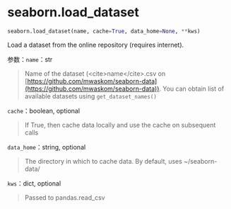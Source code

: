 # seaborn.load_dataset

```py
seaborn.load_dataset(name, cache=True, data_home=None, **kws)
```

Load a dataset from the online repository (requires internet).

参数：`name`：str

> Name of the dataset (&lt;cite&gt;name&lt;/cite&gt;.csv on [https://github.com/mwaskom/seaborn-data](https://github.com/mwaskom/seaborn-data)). You can obtain list of available datasets using `get_dataset_names()`

`cache`：boolean, optional

> If True, then cache data locally and use the cache on subsequent calls

`data_home`：string, optional

> The directory in which to cache data. By default, uses ~/seaborn-data/

`kws`：dict, optional

> Passed to pandas.read_csv

